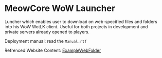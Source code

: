 # MeowCore WoW Launcher
Luncher which enables user to download on web-specified files and folders into his WoW WotLK client. Useful for both projects in development and private servers already opened to players.

Deployment manual: read the `Manual.rtf`

Refrenced Website Content: [ExampleWebFolder](https://github.com/Amaroth/WoWMod-Launcher/tree/master/ExampleWebFolder)

